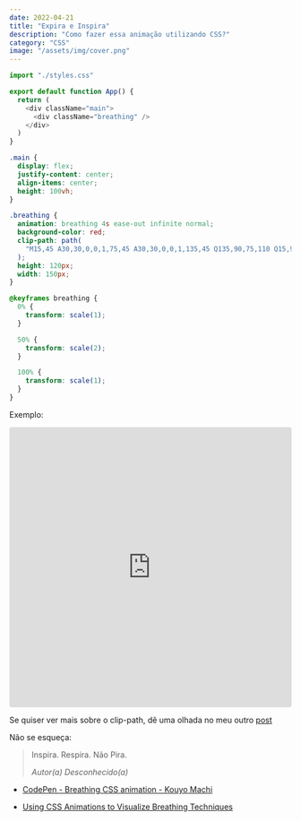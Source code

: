 ```yaml
---
date: 2022-04-21
title: "Expira e Inspira"
description: "Como fazer essa animação utilizando CSS?"
category: "CSS"
image: "/assets/img/cover.png"
---
```


```javascript
import "./styles.css"

export default function App() {
  return (
    <div className="main">
      <div className="breathing" />
    </div>
  )
}
```

```css
.main {
  display: flex;
  justify-content: center;
  align-items: center;
  height: 100vh;
}

.breathing {
  animation: breathing 4s ease-out infinite normal;
  background-color: red;
  clip-path: path(
    "M15,45 A30,30,0,0,1,75,45 A30,30,0,0,1,135,45 Q135,90,75,110 Q15,90,15,45 Z"
  );
  height: 120px;
  width: 150px;
}

@keyframes breathing {
  0% {
    transform: scale(1);
  }

  50% {
    transform: scale(2);
  }

  100% {
    transform: scale(1);
  }
}
```

Exemplo:

<iframe src="https://codesandbox.io/embed/breathing-animation-r82hsj?fontsize=14&hidenavigation=1&theme=dark"
    style="width:100%; height:500px; border:0; border-radius: 4px; overflow:hidden;"
    title="breathing animation"
    allow="camera; geolocation; microphone;"
    sandbox="allow-forms allow-modals allow-popups allow-presentation allow-same-origin allow-scripts"
></iframe>

Se quiser ver mais sobre o clip-path, dê uma olhada no meu outro [post](https://valchan.com.br/clip-path/)

Não se esqueça:

<blockquote>  
  <p>Inspira. Respira. Não Pira.</p>
  <cite>Autor(a) Desconhecido(a)</cite>
</blockquote>

- <a href="https://codepen.io/machi/pen/YymGzP" target="_blank" rel="noopener noreferrer">CodePen - Breathing CSS animation - Kouyo Machi</a>

- <a href="https://vmar76.medium.com/using-css-animations-to-visualize-breathing-techniques-7a20ee0aed5a" target="_blank" rel="noopener noreferrer">Using CSS Animations to Visualize Breathing Techniques</a>

